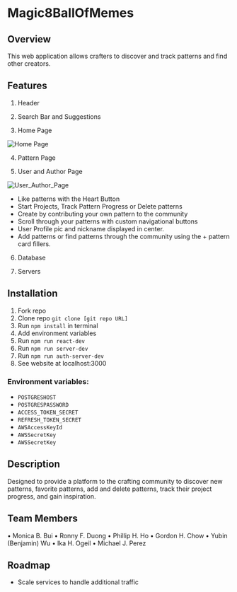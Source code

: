 # Magic8BallOfMemes

## Overview

This web application allows crafters to discover and track patterns and find other creators.


## Features

  1. Header



  2. Search Bar and Suggestions



  3. Home Page

  ![Home Page](https://i.imgur.com/3w0nPgT.png)


  4. Pattern Page



  5. User and Author Page

  ![User_Author_Page](https://user-images.githubusercontent.com/73146132/115321886-a944d380-a139-11eb-9a47-183aa4bc5abd.gif)
  
  
  - Like patterns with the Heart Button
  - Start Projects, Track Pattern Progress or Delete patterns
  - Create by contributing your own pattern to the community
  - Scroll through your patterns with custom navigational buttons
  - User Profile pic and nickname displayed in center.
  - Add patterns or find patterns through the community using the + pattern card fillers.


  6. Database



  7. Servers


## Installation

  1. Fork repo
  2. Clone repo ```git clone [git repo URL]```
  3. Run ```npm install``` in terminal
  4. Add environment variables
  5. Run ```npm run react-dev```
  6. Run ```npm run server-dev```
  7. Run ```npm run auth-server-dev```
  8. See website at localhost:3000


### Environment variables: 

  - ```POSTGRESHOST```
  - ```POSTGRESPASSWORD```
  - ```ACCESS_TOKEN_SECRET```
  - ```REFRESH_TOKEN_SECRET```
  - ```AWSAccessKeyId```
  - ```AWSSecretKey```
  - ```AWSSecretKey```


## Description

Designed to provide a platform to the crafting community to discover new patterns, favorite patterns, add and delete patterns, track their project progress, and gain inspiration. 


## Team Members

  • Monica B. Bui
  • Ronny F. Duong
  • Phillip H. Ho
  • Gordon H. Chow
  • Yubin (Benjamin) Wu
  • Ika H. Ogeil
  • Michael J. Perez
 

## Roadmap

- Scale services to handle additional traffic
